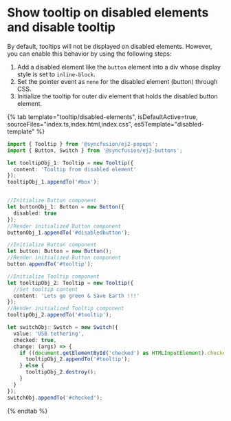 # Show tooltip on disabled elements and disable tooltip

By default, tooltips will not be displayed on disabled elements. However, you can enable this behavior by using the following steps:

1. Add a disabled element like the `button` element into a div whose display style is set to `inline-block`.
2. Set the pointer event as `none` for the disabled element (button) through CSS.
3. Initialize the tooltip for outer div element that holds the disabled button element.

{% tab template="tooltip/disabled-elements", isDefaultActive=true, sourceFiles="index.ts,index.html,index.css", es5Template="disabled-template" %}

```typescript
import { Tooltip } from '@syncfusion/ej2-popups';
import { Button, Switch } from '@syncfusion/ej2-buttons';

let tooltipObj_1: Tooltip = new Tooltip({
  content: 'Tooltip from disabled element'
});
tooltipObj_1.appendTo('#box');


//Initialize Button component
let buttonObj_1: Button = new Button({
  disabled: true
});
//Render initialized Button component
buttonObj_1.appendTo('#disabledbutton');

//Initialize Button component
let button: Button = new Button();
//Render initialized Button component
button.appendTo('#tooltip');

//Initialize Tooltip component
let tooltipObj_2: Tooltip = new Tooltip({
  //Set tooltip content
  content: 'Lets go green & Save Earth !!!'
});
//Render initialized Tooltip component
tooltipObj_2.appendTo('#tooltip');

let switchObj: Switch = new Switch({
  value: 'USB tethering',
  checked: true,
  change: (args) => {
    if ((document.getElementById('checked') as HTMLInputElement).checked) {
      tooltipObj_2.appendTo('#tooltip');
    } else {
      tooltipObj_2.destroy();
    }
  }
});
switchObj.appendTo('#checked');
```

{% endtab %}
